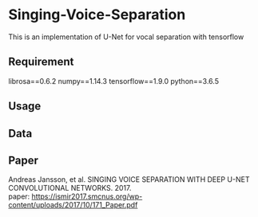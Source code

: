 # Singing-Voice-Separation
This is an implementation of U-Net for vocal separation with tensorflow

## Requirement
librosa==0.6.2
numpy==1.14.3
tensorflow==1.9.0
python==3.6.5
## Usage

## Data

## Paper
Andreas Jansson, et al. SINGING VOICE SEPARATION WITH DEEP U-NET CONVOLUTIONAL NETWORKS. 2017. <br> paper: https://ismir2017.smcnus.org/wp-content/uploads/2017/10/171_Paper.pdf
